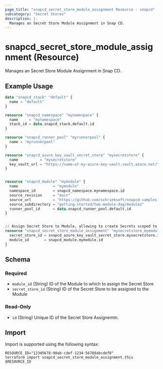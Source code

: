 ```yaml
---
page_title: "snapcd_secret_store_module_assignment Resource - snapcd"
subcategory: "Secret Stores"
description: |-
  Manages an Secret Store Module Assignment in Snap CD.
---
```


# snapcd_secret_store_module_assignment (Resource)

Manages an Secret Store Module Assignment in Snap CD.


## Example Usage

```terraform
data "snapcd_stack" "default" {
  name = "default"
}

resource "snapcd_namespace" "mynamespace" {
  name     = "mynamespace"
  stack_id = data.snapcd_stack.default.id
}

resource "snapcd_runner_pool" "myrunnerpool" {
  name = "myrunnerpool"
}

resource "snapcd_azure_key_vault_secret_store" "mysecretstore" {
  name          = "mysecretstore"
  key_vault_url = "https://name-of-my-azure-key-vault.vault.azure.net/"
}


resource "snapcd_module" "mymodule" {
  name                = "mymodule"
  namespace_id        = snapcd_namespace.mynamespace.id
  source_revision     = "main"
  source_url          = "https://github.com/schrieksoft/snapcd-samples.git"
  source_subdirectory = "getting-started/two-module-dag/module2"
  runner_pool_id      = data.snapcd_runner_pool.default.id
}


// Assign Secret Store to Module, allowing to create Secrets scoped to this Module to be created in this Secret Store
resource "snapcd_secret_store_module_assignment" "mysecretstore_mymodule" {
  secret_store_id = snapcd_azure_key_vault_secret_store.mysecretstore.id
  module_id       = snapcd_module.mymodule.id
}
```

<!-- schema generated by tfplugindocs -->
## Schema

### Required

- `module_id` (String) ID of the Module to which to assign the Secret Store
- `secret_store_id` (String) ID of the Secret Store to be assigned to the Module

### Read-Only

- `id` (String) Unique ID of the Secret Store Assignemtn.

## Import

Import is supported using the following syntax:

```shell
RESOURCE_ID="12345678-90ab-cdef-1234-56789abcdef0"
terraform import snapcd_secret_store_module_assignment.this $RESOURCE_ID
```
